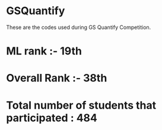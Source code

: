 # GSQuantify

These are the codes used during GS Quantify Competition. 
# ML rank :- 19th
# Overall Rank :- 38th
# Total number of students that participated : 484
